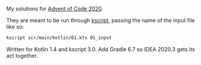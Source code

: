 My solutions for
    [Advent of Code 2020](https://adventofcode.com/2020).

They are meant to be run through
    [kscript](https://github.com/holgerbrandl/kscript),
passing the name of the input file like so:

```bash
kscript scr/main/kotlin/01.kts 01_input
```

Written for Kotlin 1.4 and kscript 3.0.
Add Gradle 6.7 so IDEA 2020.3 gets its act together.
